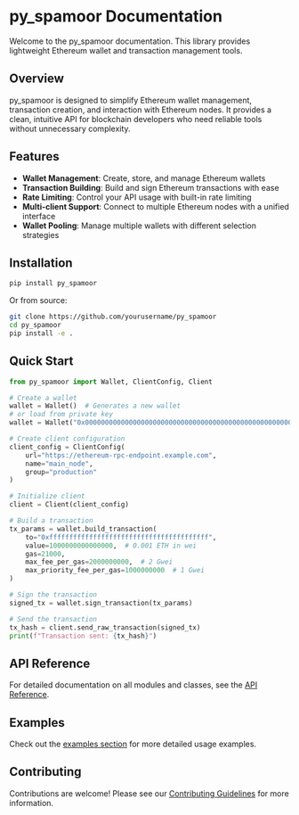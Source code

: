 # py_spamoor Documentation

Welcome to the py_spamoor documentation. This library provides lightweight Ethereum wallet and transaction management tools.

## Overview

py_spamoor is designed to simplify Ethereum wallet management, transaction creation, and interaction with Ethereum nodes.
It provides a clean, intuitive API for blockchain developers who need reliable tools without unnecessary complexity.

## Features

- **Wallet Management**: Create, store, and manage Ethereum wallets
- **Transaction Building**: Build and sign Ethereum transactions with ease
- **Rate Limiting**: Control your API usage with built-in rate limiting
- **Multi-client Support**: Connect to multiple Ethereum nodes with a unified interface
- **Wallet Pooling**: Manage multiple wallets with different selection strategies

## Installation

```bash
pip install py_spamoor
```

Or from source:

```bash
git clone https://github.com/yourusername/py_spamoor
cd py_spamoor
pip install -e .
```

## Quick Start

```python
from py_spamoor import Wallet, ClientConfig, Client

# Create a wallet
wallet = Wallet()  # Generates a new wallet
# or load from private key
wallet = Wallet("0x0000000000000000000000000000000000000000000000000000000000000001")

# Create client configuration
client_config = ClientConfig(
    url="https://ethereum-rpc-endpoint.example.com",
    name="main_node",
    group="production"
)

# Initialize client
client = Client(client_config)

# Build a transaction
tx_params = wallet.build_transaction(
    to="0xffffffffffffffffffffffffffffffffffffffff",
    value=1000000000000000,  # 0.001 ETH in wei
    gas=21000,
    max_fee_per_gas=2000000000,  # 2 Gwei
    max_priority_fee_per_gas=1000000000  # 1 Gwei
)

# Sign the transaction
signed_tx = wallet.sign_transaction(tx_params)

# Send the transaction
tx_hash = client.send_raw_transaction(signed_tx)
print(f"Transaction sent: {tx_hash}")
```

## API Reference

For detailed documentation on all modules and classes, see the [API Reference](api/index.md).

## Examples

Check out the [examples section](examples/index.md) for more detailed usage examples.

## Contributing

Contributions are welcome! Please see our [Contributing Guidelines](contributing.md) for more information. 